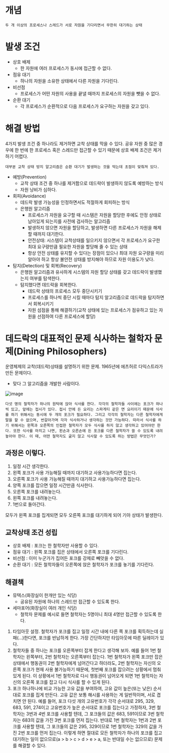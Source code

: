 # 개념
    두 개 이상의 프로세스나 스레드가 서로 자원을 기다리면서 무한히 대기하는 상태

# 발생 조건
- 상호 배제
    - 한 자원에 여러 프로세스가 동시에 접근할 수 없다.
- 점유 대기
    - 하나의 자원을 소유한 상태에서 다른 자원을 기다린다.
- 비선점
    - 프로세스가 어떤 자원의 사용을 끝낼 때까지 프로세스의 자원을 뺏을 수 없다.
- 순환 대기
    - 각 프로세스가 순환적으로 다음 프로세스가 요구하는 자원을 갖고 있다.

# 해결 방법
4가지 발생 조건 중 하나라도 제거하면 교착 상태를 막을 수 있다.
공유 자원 중 많은 경우에 한 번에 한 프로세스 혹은 스레드만 접근할 수 있기 때문에 상호 배제 조건은 제거하기 어렵다.

    대부분 교착 상태 방지 알고리즘은 순환 대기가 발생하는 것을 막는데 초점이 맞춰져 있다.


- 예방(Prevention)
    - 교착 상태 조건 중 하나를 제거함으로 데드락이 발생하지 않도록 예방하는 방식
    - 자원 낭비가 심하다.
- 회피(Avoidance)
    - 데드락 발생 가능성을 인정하면서도 적절하게 회피하는 방식
    - 은행원 알고리즘
        - 프로세스가 자원을 요구할 때 시스템은 자원을 할당한 후에도 안정 상태로 남아있게 되는지를 사전에 검사하는 알고리즘
        - 발생하지 않으면 자원을 할당하고, 발생하면 다른 프로세스가 자원을 해제할 때까지 대기한다.
        - 안전상태: 시스템이 교착상태를 일으키지 않으면서 각 프로세스가 요구한 최대 요구량만큼 필요한 자원을 할당해 줄 수 있는 상태
        - 항상 안전 상태를 유지할 수 있다는 장점이 있으나 최대 자원 요구량을 미리 알아야 하고 항상 불안전 상태를 방지해야 하므로 자원 이용도가 낮다.
- 탐지(Detection) 및 회복(Recovery)
    - 은행원 알고리즘과 유사하게 시스템의 자원 할당 상태를 갖고 데드락이 발생했는지 여부를 탐색한다.
    - 탐지했다면 데드락을 회복한다.
        - 데드락 상태의 프로세스 모두 중단시키기
        - 프로세스를 하나씩 중단 시킬 때마다 탐지 알고리즘으로 데드락을 탐지하면서 회복시키기
        - 자원 섬점을 통해 해결하기(교착 상태에 있는 프로세스가 점유하고 있는 자원을 선점하여 다른 프로세스에 할당)


# 데드락의 대표적인 문제 식사하는 철학자 문제(Dining Philosophers)

운영체제의 교착(데드락)상태를 설명하기 위한 문제. 1965년에 에츠허르 다익스트라가 만든 문제이다.
- 맞다 그 알고리즘을 개발한 사람이다.


![image](https://github.com/Ryeohwan/TRL/assets/73810834/9cd256bf-59db-4095-b84b-05fd2a11e356)


    다섯 명의 철학자가 하나의 원탁에 앉아 식사를 한다. 각각의 철학자들 사이에는 포크가 하나씩 있고, 앞에는 접시가 있다. 접시 안에 든 요리는 스파게티 같은 면 요리이기 때문에 식사를 하기 위해서는 동시에 두 개의 포크가 필요하다. 그리고 각각의 철학자는 다른 철학자에게 말을 할 수 없으며, 번갈아가며 각자 식사하거나 생각하는 것만 가능하다. 따라서 식사를 하기 위해서는 왼쪽과 오른쪽의 인접한 철학자가 모두 식사를 하지 않고 생각하고 있어야만 한다. 또한 식사를 마치고 나면, 왼손과 오른손에 든 포크를 다른 철학자가 쓸 수 있도록 내려놓아야 한다. 이 때, 어떤 철학자도 굶지 않고 식사할 수 있도록 하는 방법은 무엇인가?

## 과정은 이렇다.
1. 일정 시간 생각한다.
2. 왼쪽 포크가 사용 가능해질 때까지 대기하고 사용가능하다면 집는다.
3. 오른쪽 포크가 사용 가능해질 때까지 대기하고 사용가능하다면 집는다.
4. 양쪽 포크를 잡으면 일정 시간만큼 식사한다.
5. 오른쪽 포크를 내려놓는다.
6. 왼쪽 포크를 내려놓는다.
7. 1번으로 돌아간다.

모두가 왼쪽 포크를 집게되면 모두 오른쪽 포크를 대기하게 되어 기아 상태가 발생한다.

## 교착상태 조건 성립

- 상호 배제 : 포크는 한 철학자만 사용할 수 있다.
- 점유 대기 : 왼쪽 포크를 집은 상태에서 오른쪽 포크를 기다린다.
- 비선점 : 이미 누군가가 집어든 포크를 강제로 빼앗을 수 없다.
- 순환 대기 : 모든 철학자들이 오른쪽에 앉은 철학자가 포크를 놓기를 기다린다.

## 해결책
- 뮤텍스(화장실이 한개만 있는 식당)
    - 공유된 자원에 하나의 스레드만 접근할 수 있도록 한다.
- 세마포어(화장실이 여러 개인 식당)
    - 철학자 문제를 예시로 들면 철학자는 5명이니 최대 4명만 접근할 수 있도록 한다.

1. 타임아웃 설정. 철학자가 포크를 집고 일정 시간 내에 다른 쪽 포크를 획득하는데 실패(…)한다면, 포크를 반납하게 한다. 가장 간단하지만 타임아웃에 따른 딜레이가 있다.
2. 철학자들 중 하나는 포크를 오른쪽부터 잡게 한다고 생각해 보자. 예를 들어 1번 철학자는 왼쪽부터, 2번 철학자는 오른쪽부터 잡는다. 1번 철학자가 왼쪽 포크만 잡은 상태에서 행동권이 2번 철학자에게 넘어간다고 하더라도, 2번 철학자는 자신의 오른쪽 포크가 현재 사용 불가능하기 때문에, 첫번째 포크를 잡으려는 상황에서 멈춰 있게 된다. 이 상황에서 1번 철학자로 다시 행동권이 넘어오게 되면 1번 철학자는 자신의 오른쪽 포크를 잡고 다시 식사를 할 수 있게 된다.
3. 포크 하나하나에 비교 가능한 고유 값을 부여하여, 고유 값이 높은(또는 낮은) 순서대로 포크를 집게 만든다. 고유 값은 보통 해시를 사용하는 게 일반적이며, 서로 겹치면 안 된다.
예를 들어, 포크 다섯 개의 고유번호가 각각 순서대로 295, 329, 683, 591, 274이고 고유번호가 높은 순서대로 포크를 집는다고 가정하자, 3번 철학자는 3번과 4번 포크를 사용할 텐데, 그 포크들의 값은 683, 591이므로 3번 철학자는 683의 값을 가진 3번 포크를 먼저 집는다. 반대로 1번 철학자는 1번과 2번 포크를 사용할 텐데, 그 포크들의 값은 295, 329이므로 1번 철학자는 329의 값을 가진 2번 포크를 먼저 집는다. 이렇게 하면 절대로 모든 철학자가 하나의 포크를 집고 대기하는 일이 없으므로(a > b > c > d > e > a, 또는 반대일 수는 없으므로) 문제를 해결할 수 있다.
